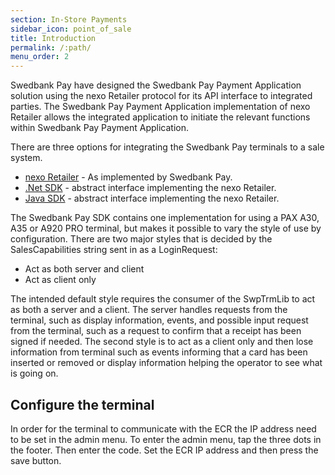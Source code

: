 ```yaml
---
section: In-Store Payments
sidebar_icon: point_of_sale
title: Introduction
permalink: /:path/
menu_order: 2
---
```


Swedbank Pay have designed the Swedbank Pay Payment Application solution using
the nexo Retailer protocol for its API interface to integrated parties. The
Swedbank Pay Payment Application implementation of nexo Retailer allows the
integrated application to initiate the relevant functions within Swedbank Pay
Payment Application.

There are three options for integrating the Swedbank Pay terminals to a sale
system.

*   [nexo Retailer][nexoretailer] - As implemented by Swedbank Pay.
*   [.Net SDK][dotnetsdk] - abstract interface implementing the nexo Retailer.
*   [Java SDK][javasdk] - abstract interface implementing the nexo Retailer.

The Swedbank Pay SDK contains one implementation for using a PAX A30, A35 or
A920 PRO terminal, but makes it possible to vary the style of use by
configuration. There are two major styles that is decided by the
SalesCapabilities string sent in as a LoginRequest:

*   Act as both server and client
*   Act as client only

The intended default style requires the consumer of the SwpTrmLib to act as both
a server and a client. The server handles requests from the terminal, such as
display information, events, and possible input request from the terminal, such
as a request to confirm that a receipt has been signed if needed. The second
style is to act as a client only and then lose information from terminal such as
events informing that a card has been inserted or removed or display information
helping the operator to see what is going on.

## Configure the terminal

In order for the terminal to communicate with the ECR the IP address need to be
set in the admin menu. To enter the admin menu, tap the three dots in the
footer. Then enter the code. Set the ECR IP address and then press the save
button.

[nexoretailer]: /pax-terminal/Nexo-Retailer/
[dotnetsdk]: /pax-terminal/NET/
[javasdk]: /pax-terminal/java
